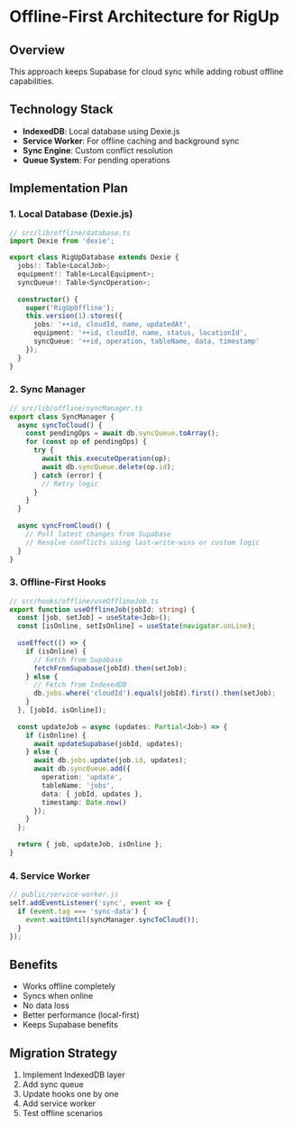 # Offline-First Architecture for RigUp

## Overview
This approach keeps Supabase for cloud sync while adding robust offline capabilities.

## Technology Stack
- **IndexedDB**: Local database using Dexie.js
- **Service Worker**: For offline caching and background sync
- **Sync Engine**: Custom conflict resolution
- **Queue System**: For pending operations

## Implementation Plan

### 1. Local Database (Dexie.js)
```typescript
// src/lib/offline/database.ts
import Dexie from 'dexie';

export class RigUpDatabase extends Dexie {
  jobs!: Table<LocalJob>;
  equipment!: Table<LocalEquipment>;
  syncQueue!: Table<SyncOperation>;
  
  constructor() {
    super('RigUpOffline');
    this.version(1).stores({
      jobs: '++id, cloudId, name, updatedAt',
      equipment: '++id, cloudId, name, status, locationId',
      syncQueue: '++id, operation, tableName, data, timestamp'
    });
  }
}
```

### 2. Sync Manager
```typescript
// src/lib/offline/syncManager.ts
export class SyncManager {
  async syncToCloud() {
    const pendingOps = await db.syncQueue.toArray();
    for (const op of pendingOps) {
      try {
        await this.executeOperation(op);
        await db.syncQueue.delete(op.id);
      } catch (error) {
        // Retry logic
      }
    }
  }
  
  async syncFromCloud() {
    // Pull latest changes from Supabase
    // Resolve conflicts using last-write-wins or custom logic
  }
}
```

### 3. Offline-First Hooks
```typescript
// src/hooks/offline/useOfflineJob.ts
export function useOfflineJob(jobId: string) {
  const [job, setJob] = useState<Job>();
  const [isOnline, setIsOnline] = useState(navigator.onLine);
  
  useEffect(() => {
    if (isOnline) {
      // Fetch from Supabase
      fetchFromSupabase(jobId).then(setJob);
    } else {
      // Fetch from IndexedDB
      db.jobs.where('cloudId').equals(jobId).first().then(setJob);
    }
  }, [jobId, isOnline]);
  
  const updateJob = async (updates: Partial<Job>) => {
    if (isOnline) {
      await updateSupabase(jobId, updates);
    } else {
      await db.jobs.update(job.id, updates);
      await db.syncQueue.add({
        operation: 'update',
        tableName: 'jobs',
        data: { jobId, updates },
        timestamp: Date.now()
      });
    }
  };
  
  return { job, updateJob, isOnline };
}
```

### 4. Service Worker
```javascript
// public/service-worker.js
self.addEventListener('sync', event => {
  if (event.tag === 'sync-data') {
    event.waitUntil(syncManager.syncToCloud());
  }
});
```

## Benefits
- Works offline completely
- Syncs when online
- No data loss
- Better performance (local-first)
- Keeps Supabase benefits

## Migration Strategy
1. Implement IndexedDB layer
2. Add sync queue
3. Update hooks one by one
4. Add service worker
5. Test offline scenarios